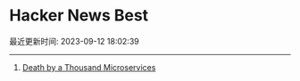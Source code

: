 # Hacker News Best

最近更新时间: 2023-09-12 18:02:39

--- 
1. [Death by a Thousand Microservices](https://renegadeotter.com/2023/09/10/death-by-a-thousand-microservices.html) 

